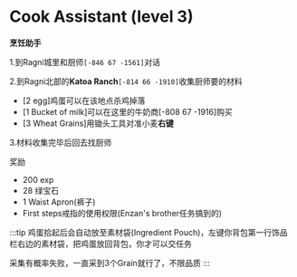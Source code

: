 # Cook Assistant (level 3)
**烹饪助手**
  
1.到Ragni城里和厨师`[-846 67 -1561]`对话

2.到Ragni北部的**Katoa Ranch**`[-814 66 -1910]`收集厨师要的材料

   + [2 egg]鸡蛋可以在该地点杀鸡掉落
   + [1 Bucket of milk]可以在这里的牛奶商[-808 67 -1916]购买   
   + [3 Wheat Grains]用锄头工具对准小麦**右键**


3.材料收集完毕后回去找厨师

奖励  

+ 200 exp
+ 28 绿宝石
+ 1 Waist Apron(裤子)
+ First steps戒指的使用权限(Enzan's brother任务搞到的)

:::tip
鸡蛋拾起后会自动放至素材袋(Ingredient Pouch)，左键你背包第一行饰品栏右边的素材袋，把鸡蛋放回背包，你才可以交任务

采集有概率失败，一直采到3个Grain就行了，不限品质
:::